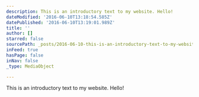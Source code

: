 ```yaml
---
description: This is an introductory text to my website. Hello!
dateModified: '2016-06-10T13:18:54.585Z'
datePublished: '2016-06-10T13:19:01.989Z'
title: ''
author: []
starred: false
sourcePath: _posts/2016-06-10-this-is-an-introductory-text-to-my-website-hello.md
inFeed: true
hasPage: false
inNav: false
_type: MediaObject

---
```

This is an introductory text to my website. Hello!